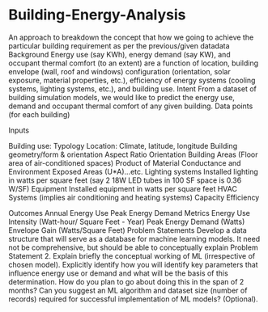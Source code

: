 # Building-Energy-Analysis
An approach to breakdown the concept that how we going to achieve the particular building requirement as per the previous/given datadata
Background
Energy use (say KWh), energy demand (say KW), and occupant thermal comfort (to an extent) are a function of location, building envelope (wall, roof and windows) configuration (orientation, solar exposure, material properties, etc.), efficiency of energy systems (cooling systems, lighting systems, etc.), and building use.
Intent
From a dataset of building simulation models, we would like to predict the energy use, demand and occupant thermal comfort of any given building.
Data points (for each building)

Inputs


Building use: Typology            Location: Climate, latitude, longitude            Building geometry/form & orientation            Aspect Ratio            Orientation            Building Areas (Floor area of air-conditioned spaces)            Product of Material Conductance and Environment Exposed Areas (U*A)...etc.            Lighting systems            Installed lighting in watts per square feet (say 2 18W LED tubes in 100 SF space is 0.36 W/SF)            Equipment          Installed equipment in watts per square feet          HVAC Systems (implies air conditioning and heating systems)            Capacity            Efficiency



Outcomes            Annual Energy Use          Peak Energy Demand
Metrics
Energy Use Intensity (Watt-hour/ Square Feet - Year)
Peak Energy Demand (Watts)
Envelope Gain (Watts/Square Feet)
Problem Statements
Develop a data structure that will serve as a database for machine learning models. It need not be comprehensive, but should be able to conceptually explain Problem Statement 2.
Explain briefly the conceptual working of ML (irrespective of chosen model). Explicitly identify how you will identify key parameters that influence energy use or demand and what will be the basis of this determination.
How do you plan to go about doing this in the span of 2 months?
Can you suggest an ML algorithm and dataset size (number of records) required for successful implementation of ML models? (Optional).
